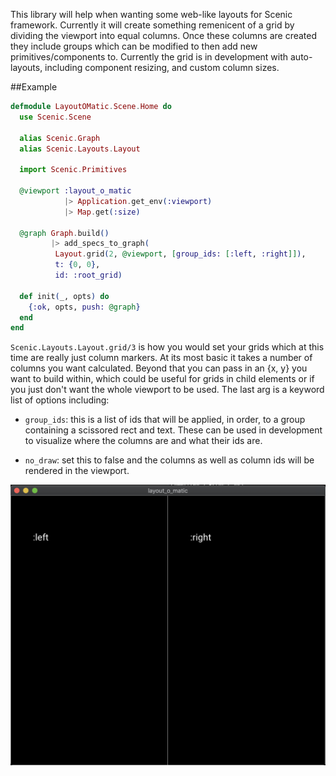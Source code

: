 This library will help when wanting some web-like layouts for Scenic framework. Currently it will create something remenicent of a grid by dividing the viewport into equal columns. Once these columns are created they include groups which can be modified to then add new primitives/components to. Currently the grid is in development with auto-layouts, including component resizing, and custom column sizes. 

##Example
```elixir
defmodule LayoutOMatic.Scene.Home do
  use Scenic.Scene

  alias Scenic.Graph
  alias Scenic.Layouts.Layout

  import Scenic.Primitives

  @viewport :layout_o_matic
            |> Application.get_env(:viewport)
            |> Map.get(:size)

  @graph Graph.build()
         |> add_specs_to_graph(
          Layout.grid(2, @viewport, [group_ids: [:left, :right]]),
          t: {0, 0},
          id: :root_grid)

  def init(_, opts) do
    {:ok, opts, push: @graph}
  end
end
```

`Scenic.Layouts.Layout.grid/3` is how you would set your grids which at this time are really just column markers. At its most basic it takes a number of columns you want calculated. Beyond that you can pass in an {x, y} you want to build within, which could be useful for grids in child elements or if you just don't want the whole viewport to be used. The last arg is a keyword list of options including:

* `group_ids`: this is a list of ids that will be applied, in order, to a group containing a scissored rect and text. These can be used in development to visualize where the columns are and what their ids are.

* `no_draw`: set this to false and the columns as well as column ids will be rendered in the viewport.

![Drawn View](/drawn_view.png)

